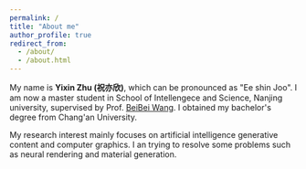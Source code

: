 ```yaml
---
permalink: /
title: "About me"
author_profile: true
redirect_from: 
  - /about/
  - /about.html
---
```


My name is **Yixin Zhu (祝亦欣)**, which can be pronounced as "Ee shin Joo". I am now a master student in School of Intellengece and Science, Nanjing university, supervised by Prof. [BeiBei Wang](https://wangningbei.github.io/). I obtained my bachelor's degree from Chang'an University.

My research interest mainly focuses on artificial intelligence generative content and computer graphics. I an trying to resolve some problems such as neural rendering and material generation.

